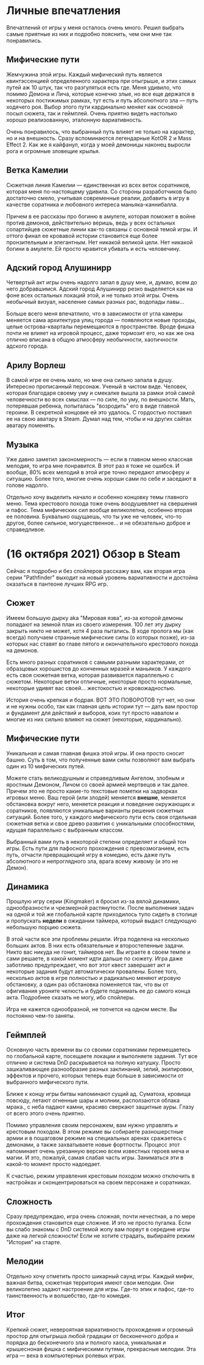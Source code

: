 # Личные впечатления

Впечатлений от игры у меня осталось очень много.
Решил выбрать самые приятные из них и подробно пояснить, чем они мне так понравились.

## Мифические пути

Жемчужина этой игры. Каждый мифический путь является квинтэссенцией определенного характера при отыгрыше, и этих самых путей аж 10 штук, так что разгуляться есть где. Меня удивило, что помимо Демона и Лича, которые конечно злые, но все еще держатся в некоторых постижимых рамках, тут есть и путь абсолютного зла — путь ходячего роя. Выбор этого пути кардинально меняет как основной посыл сюжета, так и геймплей. Очень приятно видеть настолько хорошо реализованную, эталонную вариативность.

Очень понравилось, что выбранный путь влияет не только на характер, но и на внешность. Сразу вспоминаются легендарные KotOR 2 и Mass Effect 2. Как же я кайфанул, когда у моей демоницы наконец выросли рога и огромные зловещие крылья.

## Ветка Камелии

Сюжетная линия Камелии — единственная из всех веток соратников, которая меня по-настоящему удивила.
Со стороны разработчиков было достаточно смело, учитывая современные реалии, добавить в игру в качестве соратника и любовного интереса маньяка-каннибалла.

Причем в ее рассказы про богиню в амулете, которая поможет в войне против демонов, действительно веришь, ведь у всех остальных сопартийцев сюжетные линии как-то связаны с основной темой игры. И оттого финал ее кровавой истории становится еще более пронзительным и элегантным. Нет никакой великой цели. Нет никакой богини в амулете. Ей просто нравится убивать и есть человечину.

## Адский город Алушинирр

Четвертый акт игры очень надолго запал в душу мне, и, думаю, всем до него добравшимся.
Адский город Алушинирр резко выделяется как на фоне всех остальных локаций этой, и не только этой игры.
Очень необычный визуал, население самых разных рас, водопады лавы...

Больше всего меня впечатлило, что в зависимости от угла камеры меняется сама архитектура улиц города — появляются новые проходы, целые острова-кварталы перемещаются в пространстве. Вроде фишка почти не влияет на игровой процесс, даже тормозит его, но как же она отлично вписана в общую атмосферу необычности, хаотичности адского города.

## Арилу Ворлеш

В самой игре ее очень мало, но мне она сильно запала в душу. Интересно прописанный персонаж. Ученый в чистом виде.
Человек, которая благодаря своему уму и смекалке вышла за рамки этой самой человечности во всех смыслах — по силе, по уму, по внешности. Мать, потерявшая ребенка, попыталась "возродить" его в виде главной героини. В секретной концовке ей это удалось. С гордостью поставил ее на свою аватару в Steam. Думал над тем, чтобы и на других сайтах аватару поменять.

## Музыка

Уже давно заметил закономерность — если в главном меню классная мелодия, то игра мне понравится.
В этот раз я тоже не ошибся. И вообще, 80% всех мелодий в этой игре точно передают атмосферу и ситуацию.
Более того, многие очень хороши сами по себе и заседают в голове надолго.

Отдельно хочу выделить начало и особенно концовку темы главного меню. Тема крестового похода тоже очень воодушевляет на свершения и пафос. Тема мифических сил вообще великолепна, особенно вторая ее половина. Буквально ощущаешь, что ты уже не человек, что-то другое, более сильное, могущественное... и не обязательно доброе и справедливое.

# (16 октября 2021) Обзор в Steam

Сейчас я подробно и без спойлеров расскажу вам, как вторая игра серии "Pathfinder" выходит на новый уровень вариативности и достойна оказаться в пантеоне лучших RPG игр.

## Сюжет

Имеем большую дырку aka "Мировая язва", из-за которой демоны попадают на земной план из своего измерения. 100 лет эту дырку закрыть никто не может, хотя 4 раза пытались. В ходе пролога мы (как всегда) получаем странные мифические силы (о которых позже), из-за которых нас ставят во главе пятого и окончательного крестового похода на демонов.

Есть много разных соратников с самыми разными характерами, от образцовых хорошистов до конченных мразей и маньяков. У каждого есть своя сюжетная ветка, которая развивается параллельно с сюжетом. Некоторые ветки отличные, некоторые просто нормальные, некоторые удивят вас своей... жестокостью и кровожадностью.

История очень крепкая и бодрая. ВОТ ЭТО ПОВОРОТОВ тут нет, но они и не нужны особо, так как главная цель истории тут — дать вам простор и фундамент для действий и выборов, коих тут просто навалом и многие из них сильно влияют на сюжет (некоторые, кардинально).

## Мифические пути

Уникальная и самая главная фишка этой игры. И она просто сносит башню. Суть в том, что полученные вами силы позволяют вам выбрать один из 10 мифических путей.

Можете стать великодушным и справедливым Ангелом, злобным и яростным Демоном, Личом со своей армией мертвецов и так далее. Причем это не просто какие-то текстовые пометки на задворках игровых меню. Ваш герой (или злодей) меняется **внешне**, меняется обстановка вокруг него, меняется реакция и поведение окружающих и соратников, появляются уникальные варианты решения сюжетных ситуаций. Более того, у каждого мифического пути есть своя отдельная сюжетная ветка и свое древо развития с уникальными способностями, идущая параллельно с выбранным классом.

Выбранный вами путь в некоторой степени определяет и общий тон игры. Есть пути для пафосного прохождения с превозмоганием, есть путь, отчасти превращающий игру в комедию, есть даже путь абсолютного и непроглядного зла, врага всему живому (и это не Демон).

## Динамика

Прошлую игру серии (Kingmaker) я бросил из-за вялой динамики, однообразности и чрезмерной растянутости. После выполнения задач на одной и той же глобальной карте приходилось тупо сидеть в столице и пропускать **недели** в ожидании таймера, который выдаст следующую небольшую порцию сюжета.

В этой части все эти проблемы решили. Игра поделена на несколько больших актов. В них есть обязательные и второстепенные задачи. Никто вас никуда не гонит, таймеров нет. Вы играете в своем темпе и сами решаете, в какой момент идти дальше по сюжету. Игра даже заботливо предупреждает, что вот этот квест завершает акт и некоторые задания будут автоматически провалены. Более того, несколько актов в игре полностью и радикально меняют игровую обстановку, а один раз обстановка поменяется так, что вы от офигивания уроните челюсть и будете поднимать ее до самого конца акта. Подробнее сказать не могу, ибо спойлеры.

Игра не кажется однообразной, не топчется на одном месте. Вы постоянно чем-то заняты.

## Геймплей

Основную часть времени вы со своими соратниками перемещаетесь по глобальной карте, посещаете локации и выполняете задания. Тут все отлично и система DnD раскрывается на полную катушку. Просто зашкаливающее разнообразие разных заклинаний, зелий, экипировки, эффектов и прочего, которых теперь еще больше в зависимости от выбранного мифического пути.

Ближе к концу игры битвы напоминают сущий ад. Суматоха, кровища повсюду, летают огненные шары и молнии, расползаются облака мрака., с неба падают камни, красиво сверкают защитные ауры. Глазу от всего этого очень приятно.

Помимо управления своим персонажем, вам нужно управлять и крестовым походом. В этом режиме вы собираете разношерстные армии и в пошаговом режиме на специальных аренах сражаетесь с демонами, а также захватываете новые фортпосты. Процесс этот напоминает очень урезанную версию всем известных героев меча и магии. И это, пожалуй, самая слабая часть игры. Заниматься эти в какой-то момент просто надоедает.

К счастью, режим управления крестовым походом можно отключить в настройках и сконцентрироваться на своем персонаже и соратниках.

## Сложность

Сразу предупреждаю, игра очень сложная, почти нечестная, а по мере прохождения становится еще сложнее. И это не просто пугалка. Если вы слабо знакомы с DnD системой жопу вам порвут в середине игры даже на легкой сложности! Если не хотите страдать, выбирайте режим "История" на старте.

## Мелодии

Отдельно хочу отметить просто шикарный саунд игры. Каждый мифик, важная битва, сюжетная территория имеют свои мелодии. Они великолепно задают настроение для игры. Где-то эпик и пафос, где-то таинственность и волшебство, где-то комедия.

## Итог

Крепкий сюжет, невероятная вариативность прохождения и огромный простор для отыгрыша любой градации от бесконечного добра и порядка до бесконечного зла и полного хаоса, уникальная и крышесноная фишка с мифическими путями, прекрасные мелодии. Эта игра — веха в компьютерных ролевых играх.
